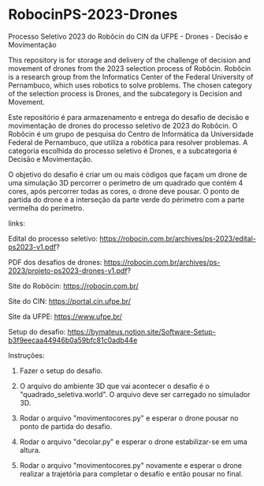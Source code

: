 # RobocinPS-2023-Drones
Processo Seletivo 2023 do Robôcin do CIN da UFPE - Drones - Decisão e Movimentação

This repository is for storage and delivery of the challenge of decision and movement of drones from the 2023 selection process of Robôcin. Robôcin is a research group from the Informatics Center of the Federal University of Pernambuco, which uses robotics to solve problems. The chosen category of the selection process is Drones, and the subcategory is Decision and Movement.

Este repositório é para armazenamento e entrega do desafio de decisão e movimentação de drones do processo seletivo de 2023 do Robôcin. O Robôcin é um grupo de pesquisa do Centro de Informática da Universidade Federal de Pernambuco, que utiliza a robótica para resolver problemas. A categoria escolhida do processo seletivo é Drones, e a subcategoria é Decisão e Movimentação. 

O objetivo do desafio é criar um ou mais códigos que façam um drone de uma simulação 3D percorrer o perímetro de um quadrado que contém 4 cores, após percorrer todas as cores, o drone deve pousar. O ponto de partida do drone é a interseção da parte verde do périmetro com a parte vermelha do perímetro.

links:

Edital do processo seletivo: https://robocin.com.br/archives/ps-2023/edital-ps2023-v1.pdf?

PDF dos desafios de drones: https://robocin.com.br/archives/ps-2023/projeto-ps2023-drones-v1.pdf?

Site do Robôcin: https://robocin.com.br/

Site do CIN: https://portal.cin.ufpe.br/

Site da UFPE: https://www.ufpe.br/

Setup do desafio: https://bymateus.notion.site/Software-Setup-b3f9eecaa44946b0a59bfc81c0adb44e



Instruções:

1. Fazer o setup do desafio.

2. O arquivo do ambiente 3D que vai acontecer o desafio é o "quadrado_seletiva.world". O arquivo deve ser carregado no simulador 3D.

3. Rodar o arquivo "movimentocores.py" e esperar o drone pousar no ponto de partida do desafio.

4. Rodar o arquivo "decolar.py" e esperar o drone estabilizar-se em uma altura.

5. Rodar o arquivo "movimentocores.py" novamente e esperar o drone realizar a trajetória para completar o desafio e então pousar no final.
